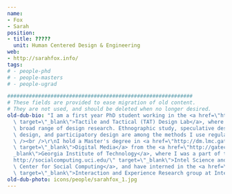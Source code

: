 ```yaml
---
name:
- Fox
- Sarah
position:
- title: ?????
  unit: Human Centered Design & Engineering
web:
- http://sarahfox.info/
tags:
# - people-phd
# - people-masters
# - people-ugrad

############################################################
# These fields are provided to ease migration of old content.
# They are not used, and should be deleted when no longer desired.
old-dub-bio: "I am a first year PhD student working in the <a href=\"http://depts.washington.edu/tatlab/\"\
  \ target=\"_blank\">Tactile and Tactical (TAT) Design Lab</a>, where I conduct a\
  \ broad range of design research. Ethnographic study, speculative design, critical\
  \ design, and participatory design are among the methods I use regularly.\r\n<br\
  \ /><br />\r\nI hold a Master's degree in <a href=\"http://dm.lmc.gatech.edu/\"\
  \ target=\"_blank\">Digital Media</a> from the <a href=\"http://gatech.edu/\" target=\"\
  _blank\">Georgia Institute of Technology</a>, where I was a part of the <a href=\"\
  http://socialcomputing.uci.edu/\" target=\"_blank\">Intel Science and Technology\
  \ Center for Social Computing</a>, and have interned in the <a href=\"http://www.intel.com/content/www/us/en/research/intel-research.html\"\
  \ target=\"_blank\">Interaction and Experience Research group at Intel Labs</a>."
old-dub-photo: icons/people/sarahfox_1.jpg
---
```

